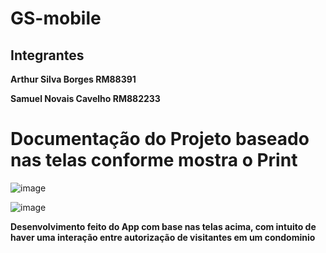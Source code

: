 # GS-mobile

## Integrantes ##

**Arthur Silva Borges   RM88391**

**Samuel Novais Cavelho RM882233**



# Documentação do Projeto baseado nas telas conforme mostra o Print
![image](https://user-images.githubusercontent.com/79665699/171076499-bc908a94-168a-4f18-a661-1d1b73700f96.png)

![image](https://user-images.githubusercontent.com/79665699/171076578-b8eca0f9-4094-4d5a-82fb-b1d5cbd0b753.png)

**Desenvolvimento feito do App com base nas telas acima, com intuito de haver uma interação entre autorização de visitantes em um condominio**
